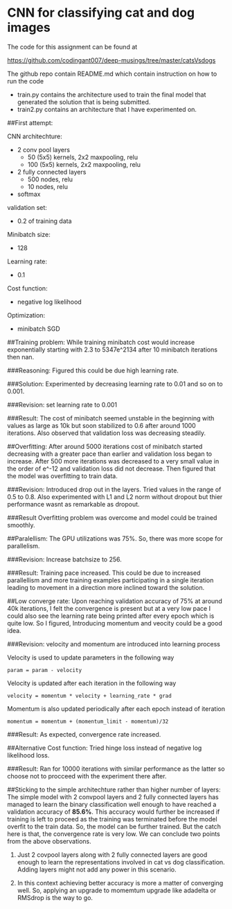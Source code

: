 # CNN for classifying cat and dog images

The code for this assignment can be found at 

https://github.com/codingant007/deep-musings/tree/master/catsVsdogs

The github repo contain README.md which contain instruction on how to run the code
- train.py contains the architecture used to train the final model that generated the solution that is being submitted.
- train2.py contains an architecture that I have experimented on.


##First attempt:

CNN architechture:
- 2 conv pool layers
	- 50 (5x5) kernels, 2x2 maxpooling, relu
	- 100 (5x5) kernels, 2x2 maxpooling, relu
- 2 fully connected layers
	- 500 nodes, relu
	- 10 nodes, relu
- softmax

validation set:

- 0.2 of training data

Minibatch size:

- 128

Learning rate:

- 0.1

Cost function:

- negative log likelihood

Optimization:

- minibatch SGD

##Training problem:
While training minibatch cost would increase exponentially starting with 2.3 to 5347e^2134 after 10 minibatch iterations then nan.

###Reasoning:
Figured this could be due high learning rate.

###Solution:
Experimented by decreasing learning rate to 0.01 and so on to 0.001.

###Revision:
set learning rate to 0.001

###Result:
The cost of minibatch seemed unstable in the beginning with values as large as 10k but soon stabilized to 0.6 after around 1000 iterations. Also observed that validation loss was decreasing steadily.

##Overfitting:
After around 5000 iterations cost of minibatch started decreasing with a greater pace than earlier and validation loss began to increase. After 500 more iterations was decreased to a very small value in the order of e^-12 and validation loss did not decrease. Then figured that the model was overfitting to train data.

###Revision:
Introduced drop out in the layers. Tried values in the range of 0.5 to 0.8.
Also experimented with L1 and L2 norm without dropout but thier performance wasnt as remarkable as dropout.

###Result
Overfitting problem was overcome and model could be trained smoothly.

##Paralellism:
The GPU utilizations was 75%. So, there was more scope for parallelism.

###Revision:
Increase batchsize to 256.

###Result:
Training pace increased. This could be due to increased parallellism and more training examples participating in a single iteration leading to movement in a direction more inclined toward the solution.

##Low converge rate:
Upon reaching validation accuracy of 75% at around 40k iterations, I felt the convergence is present but at a very low pace I could also see the learning rate being printed after every epoch which is quite low. So I figured, Introducing momentum and veocity could be a good idea.

###Revision:
velocity and momentum are introduced into learning process 

Velocity is used to update parameters in the following way

```
param = param - velocity
```

Velocity is updated after each iteration in the following way
```
velocity = momentum * velocity + learning_rate * grad
```
Momentum is also updated periodically after each epoch instead of iteration
```
momentum = momentum + (momentum_limit - momentum)/32
```

###Result:
As expected, convergence rate increased.


##Alternative Cost function:
Tried hinge loss instead of negative log likelihood loss. 

###Result:
Ran for 10000 iterations with similar performance as the latter so choose not to procceed with the experiment there after.


##Sticking to the simple architechture rather than higher number of layers:
The simple model with 2 convpool layers and 2 fully connected layers has managed to learn the binary classification well enough to have reached a validation accuracy of **85.6%**. This accuracy would further be increased if training is left to proceed as the training was terminated before the model overfit to the train data. So, the model can be further trained. But the catch here is that, the convergence rate is very low. We can conclude two points from the above observations.

1. Just 2 covpool layers along with 2 fully connected layers are good enough to learn the representations involved in cat vs dog classification. Adding layers might not add any power in this scenario.

2. In this context achieving better accuracy is more a matter of converging well. So, applying an upgrade to momemtum upgrade like adadelta or RMSdrop is the way to go.

